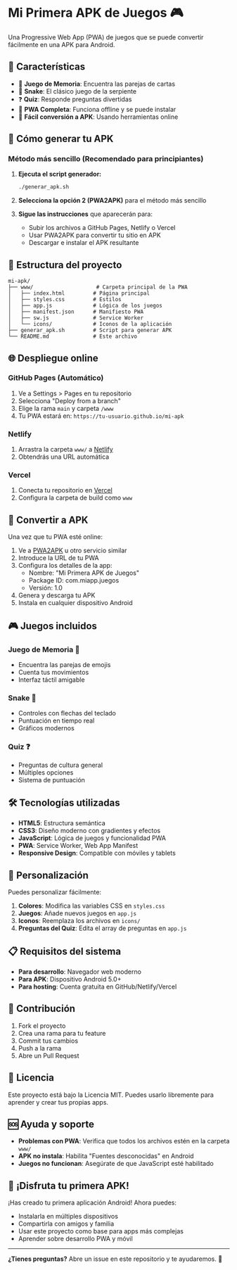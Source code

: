# Mi Primera APK de Juegos 🎮

Una Progressive Web App (PWA) de juegos que se puede convertir fácilmente en una APK para Android.

## 🎯 Características

- 🧠 **Juego de Memoria**: Encuentra las parejas de cartas
- 🐍 **Snake**: El clásico juego de la serpiente  
- ❓ **Quiz**: Responde preguntas divertidas
- 📱 **PWA Completa**: Funciona offline y se puede instalar
- 🔄 **Fácil conversión a APK**: Usando herramientas online

## 🚀 Cómo generar tu APK

### Método más sencillo (Recomendado para principiantes)

1. **Ejecuta el script generador:**
   ```bash
   ./generar_apk.sh
   ```

2. **Selecciona la opción 2 (PWA2APK)** para el método más sencillo

3. **Sigue las instrucciones** que aparecerán para:
   - Subir los archivos a GitHub Pages, Netlify o Vercel
   - Usar PWA2APK para convertir tu sitio en APK
   - Descargar e instalar el APK resultante

## 📁 Estructura del proyecto

```
mi-apk/
├── www/                    # Carpeta principal de la PWA
│   ├── index.html         # Página principal
│   ├── styles.css         # Estilos
│   ├── app.js             # Lógica de los juegos
│   ├── manifest.json      # Manifiesto PWA
│   ├── sw.js              # Service Worker
│   └── icons/             # Iconos de la aplicación
├── generar_apk.sh         # Script para generar APK
└── README.md              # Este archivo
```

## 🌐 Despliegue online

### GitHub Pages (Automático)
1. Ve a Settings > Pages en tu repositorio
2. Selecciona "Deploy from a branch"
3. Elige la rama `main` y carpeta `/www`
4. Tu PWA estará en: `https://tu-usuario.github.io/mi-apk`

### Netlify
1. Arrastra la carpeta `www/` a [Netlify](https://www.netlify.com/)
2. Obtendrás una URL automática

### Vercel
1. Conecta tu repositorio en [Vercel](https://vercel.com/)
2. Configura la carpeta de build como `www`

## 📱 Convertir a APK

Una vez que tu PWA esté online:

1. Ve a [PWA2APK](https://pwa2apk.com/) u otro servicio similar
2. Introduce la URL de tu PWA
3. Configura los detalles de la app:
   - Nombre: "Mi Primera APK de Juegos"
   - Package ID: com.miapp.juegos
   - Versión: 1.0
4. Genera y descarga tu APK
5. Instala en cualquier dispositivo Android

## 🎮 Juegos incluidos

### Juego de Memoria 🧠
- Encuentra las parejas de emojis
- Cuenta tus movimientos
- Interfaz táctil amigable

### Snake 🐍
- Controles con flechas del teclado
- Puntuación en tiempo real
- Gráficos modernos

### Quiz ❓
- Preguntas de cultura general
- Múltiples opciones
- Sistema de puntuación

## 🛠️ Tecnologías utilizadas

- **HTML5**: Estructura semántica
- **CSS3**: Diseño moderno con gradientes y efectos
- **JavaScript**: Lógica de juegos y funcionalidad PWA
- **PWA**: Service Worker, Web App Manifest
- **Responsive Design**: Compatible con móviles y tablets

## 🔧 Personalización

Puedes personalizar fácilmente:

1. **Colores**: Modifica las variables CSS en `styles.css`
2. **Juegos**: Añade nuevos juegos en `app.js`
3. **Iconos**: Reemplaza los archivos en `icons/`
4. **Preguntas del Quiz**: Edita el array de preguntas en `app.js`

## 📋 Requisitos del sistema

- **Para desarrollo**: Navegador web moderno
- **Para APK**: Dispositivo Android 5.0+
- **Para hosting**: Cuenta gratuita en GitHub/Netlify/Vercel

## 🤝 Contribución

1. Fork el proyecto
2. Crea una rama para tu feature
3. Commit tus cambios
4. Push a la rama
5. Abre un Pull Request

## 📄 Licencia

Este proyecto está bajo la Licencia MIT. Puedes usarlo libremente para aprender y crear tus propias apps.

## 🆘 Ayuda y soporte

- **Problemas con PWA**: Verifica que todos los archivos estén en la carpeta `www/`
- **APK no instala**: Habilita "Fuentes desconocidas" en Android
- **Juegos no funcionan**: Asegúrate de que JavaScript esté habilitado

## 🎉 ¡Disfruta tu primera APK!

¡Has creado tu primera aplicación Android! Ahora puedes:
- Instalarla en múltiples dispositivos
- Compartirla con amigos y familia
- Usar este proyecto como base para apps más complejas
- Aprender sobre desarrollo PWA y móvil

---

**¿Tienes preguntas?** Abre un issue en este repositorio y te ayudaremos. 🚀
